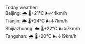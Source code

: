 Today weather:  
Beijing: 🌧   🌡️+21°C 🌬️↙4km/h  
Tianjin: 🌦   🌡️+24°C 🌬️↓7km/h  
Shijiazhuang: ☁️   🌡️+22°C 🌬️↘7km/h  
Tangshan: 🌧   🌡️+20°C 🌬️↓19km/h  
